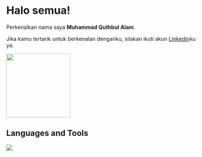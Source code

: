 # Halo semua! 

Perkenalkan nama saya **Muhammad Quthbul Alam**.<br>

Jika kamu tertarik untuk berkenalan denganku, silakan ikuti akun [Linkedin](https://www.linkedin.com/in/muhammad-quthbul-alam-a46933283/)ku ya.


<p align="left">
<a href="https://github.com/MuhammadQuthbulAlam">
  <img height="170em" src="https://github-readme-stats-eight-theta.vercel.app/api?username=MuhammadQuthbulAlam&show_icons=true&theme=algolia&include_all_commits=true&count_private=true"/>
</a>
</p>

## Languages and Tools

<p align="left"> <a href="https://github.com/thinkright20"><img src="https://skillicons.dev/icons?i=vscode,github,css,html,js"> </a> </p>

